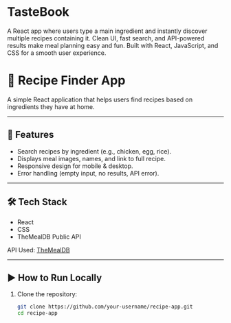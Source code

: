 # TasteBook
A React app where users type a main ingredient and instantly discover multiple recipes containing it. Clean UI, fast search, and API-powered results make meal planning easy and fun. Built with React, JavaScript, and CSS for a smooth user experience.
# 🍴 Recipe Finder App

A simple React application that helps users find recipes based on ingredients they have at home.

---

## 🚀 Features
- Search recipes by ingredient (e.g., chicken, egg, rice).
- Displays meal images, names, and link to full recipe.
- Responsive design for mobile & desktop.
- Error handling (empty input, no results, API error).

---

## 🛠️ Tech Stack
- React
- CSS
- TheMealDB Public API

API Used: [TheMealDB](https://www.themealdb.com/api/json/v1/1/filter.php?i={ingredient})

---

## ▶️ How to Run Locally
1. Clone the repository:
   ```bash
   git clone https://github.com/your-username/recipe-app.git
   cd recipe-app

